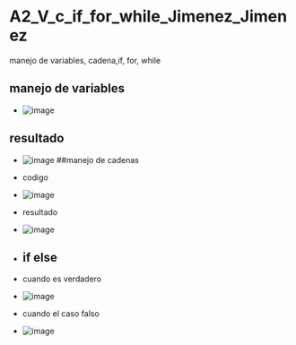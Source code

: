 # A2_V_c_if_for_while_Jimenez_Jimenez
manejo de variables, cadena,if, for, while
## manejo de variables
- ![image](https://github.com/user-attachments/assets/99ee0624-b634-4fb7-a6db-599cc8c5aa77)
## resultado
- ![image](https://github.com/user-attachments/assets/e36de057-e499-440c-a929-45aaf75c21a3)
##manejo de cadenas
- codigo
- ![image](https://github.com/user-attachments/assets/5df8d205-cb43-441e-9d5a-3c5f0871fc04)
- resultado
- ![image](https://github.com/user-attachments/assets/5255a248-ca8a-4e2d-87e5-a113599d7806)
- ## if else
- cuando es verdadero
- ![image](https://github.com/user-attachments/assets/30b208fd-d47c-4ca7-86b7-f23c73c63eb5)

- cuando el caso falso
- ![image](https://github.com/user-attachments/assets/07982e4a-2a89-4e1f-b536-d9244b477def)


